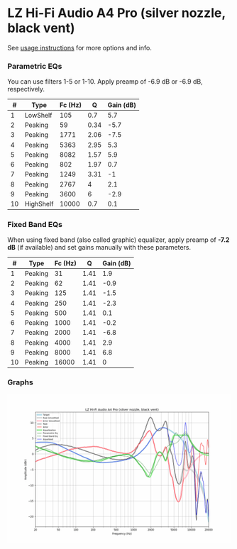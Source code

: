 # LZ Hi-Fi Audio A4 Pro (silver nozzle, black vent)
See [usage instructions](https://github.com/jaakkopasanen/AutoEq#usage) for more options and info.

### Parametric EQs
You can use filters 1-5 or 1-10. Apply preamp of -6.9 dB or -6.9 dB, respectively.

|   # | Type      |   Fc (Hz) |    Q |   Gain (dB) |
|-----|-----------|-----------|------|-------------|
|   1 | LowShelf  |       105 | 0.7  |         5.7 |
|   2 | Peaking   |        59 | 0.34 |        -5.7 |
|   3 | Peaking   |      1771 | 2.06 |        -7.5 |
|   4 | Peaking   |      5363 | 2.95 |         5.3 |
|   5 | Peaking   |      8082 | 1.57 |         5.9 |
|   6 | Peaking   |       802 | 1.97 |         0.7 |
|   7 | Peaking   |      1249 | 3.31 |        -1   |
|   8 | Peaking   |      2767 | 4    |         2.1 |
|   9 | Peaking   |      3600 | 6    |        -2.9 |
|  10 | HighShelf |     10000 | 0.7  |         0.1 |

### Fixed Band EQs
When using fixed band (also called graphic) equalizer, apply preamp of **-7.2 dB** (if available) and set gains manually with these parameters.

|   # | Type    |   Fc (Hz) |    Q |   Gain (dB) |
|-----|---------|-----------|------|-------------|
|   1 | Peaking |        31 | 1.41 |         1.9 |
|   2 | Peaking |        62 | 1.41 |        -0.9 |
|   3 | Peaking |       125 | 1.41 |        -1.5 |
|   4 | Peaking |       250 | 1.41 |        -2.3 |
|   5 | Peaking |       500 | 1.41 |         0.1 |
|   6 | Peaking |      1000 | 1.41 |        -0.2 |
|   7 | Peaking |      2000 | 1.41 |        -6.8 |
|   8 | Peaking |      4000 | 1.41 |         2.9 |
|   9 | Peaking |      8000 | 1.41 |         6.8 |
|  10 | Peaking |     16000 | 1.41 |         0   |

### Graphs
![](./LZ%20Hi-Fi%20Audio%20A4%20Pro%20(silver%20nozzle,%20black%20vent).png)
